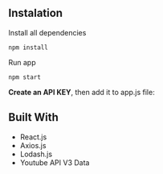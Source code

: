 ## Instalation

Install all dependencies

```
npm install
```

Run app

```
npm start
```

**Create an API KEY**, then add it to app.js file:


## Built With

* React.js
* Axios.js
* Lodash.js
* Youtube API V3 Data